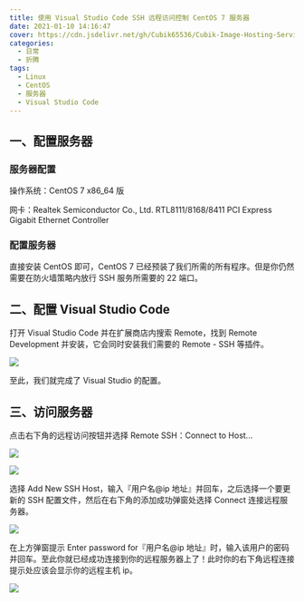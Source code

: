 ```yaml
---
title: 使用 Visual Studio Code SSH 远程访问控制 CentOS 7 服务器
date: 2021-01-10 14:16:47
cover: https://cdn.jsdelivr.net/gh/Cubik65536/Cubik-Image-Hosting-Service/public/assets/img/20210110155525.png
categories:
  - 日常
  - 折腾
tags:
  - Linux
  - CentOS
  - 服务器
  - Visual Studio Code
---
```


## 一、配置服务器

### 服务器配置

操作系统：CentOS 7 x86_64 版

网卡：Realtek Semiconductor Co., Ltd. RTL8111/8168/8411 PCI Express Gigabit Ethernet Controller

### 配置服务器

直接安装 CentOS 即可，CentOS 7 已经预装了我们所需的所有程序。但是你仍然需要在防火墙策略内放行 SSH 服务所需要的 22 端口。

## 二、配置 Visual Studio Code

打开 Visual Studio Code 并在扩展商店内搜索 Remote，找到 Remote Development 并安装，它会同时安装我们需要的 Remote - SSH 等插件。

![](https://cdn.jsdelivr.net/gh/Cubik65536/Cubik-Image-Hosting-Service/public/assets/img/20210110155525.png)

至此，我们就完成了 Visual Studio 的配置。

## 三、访问服务器

点击右下角的远程访问按钮并选择 Remote SSH：Connect to Host...

![](https://cdn.jsdelivr.net/gh/Cubik65536/Cubik-Image-Hosting-Service/public/assets/img/20210110155733.png)

![](https://cdn.jsdelivr.net/gh/Cubik65536/Cubik-Image-Hosting-Service/public/assets/img/20210110155904.png)

选择 Add New SSH Host，输入『用户名@ip 地址』并回车，之后选择一个要更新的 SSH 配置文件，然后在右下角的添加成功弹窗处选择 Connect 连接远程服务器。

![](https://cdn.jsdelivr.net/gh/Cubik65536/Cubik-Image-Hosting-Service/public/assets/img/20210110160156.png)

在上方弹窗提示 Enter password for『用户名@ip 地址』时，输入该用户的密码并回车。至此你就已经成功连接到你的远程服务器上了！此时你的右下角远程连接提示处应该会显示你的远程主机 ip。

![](https://cdn.jsdelivr.net/gh/Cubik65536/Cubik-Image-Hosting-Service/public/assets/img/20210110160645.png)
